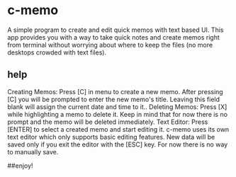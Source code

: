 # c-memo
A simple program to create and edit quick memos with text based UI.
This app provides you with a way to take quick notes and create memos right from
terminal without worrying about where to keep the files (no more desktops 
crowded with text files). 

## help 
Creating Memos: Press [C] in menu to create a new memo. After pressing [C] you 
				will be prompted to enter the new memo's title. Leaving this 
				field blank will assign the current date and time to it..
Deleting Memos: Press [X] while highlighting a memo to delete it. Keep in mind 
				that for now there is no prompt and the memo will be deleted 
				immediately.
Text Editor:    Press [ENTER] to select a created memo and start editing it. 
				c-memo uses its own text editor which only supports basic 
				editing features. New data will be saved only if you exit the 
				editor with the [ESC] key. For now there is no way to manually 
				save.

##enjoy!
